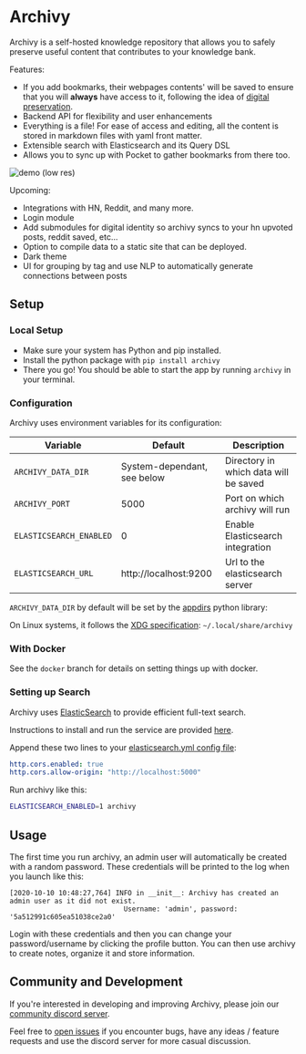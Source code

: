 # Archivy

Archivy is a self-hosted knowledge repository that allows you to safely preserve useful content that contributes to your knowledge bank.

Features:

- If you add bookmarks, their webpages contents' will be saved to ensure that you will **always** have access to it, following the idea of [digital preservation](https://jeffhuang.com/designed_to_last/).
- Backend API for flexibility and user enhancements
- Everything is a file! For ease of access and editing, all the content is stored in markdown files with yaml front matter.
- Extensible search with Elasticsearch and its Query DSL
- Allows you to sync up with Pocket to gather bookmarks from there too.


![demo (low res)](https://github.com/Uzay-G/archivy/raw/master/archivy.gif)

Upcoming:

- Integrations with HN, Reddit, and many more.
- Login module
- Add submodules for digital identity so archivy syncs to your hn upvoted posts, reddit saved, etc...
- Option to compile data to a static site that can be deployed.
- Dark theme
- UI for grouping by tag and use NLP to automatically generate connections between posts

## Setup

### Local Setup

- Make sure your system has Python and pip installed.
- Install the python package with `pip install archivy`
- There you go! You should be able to start the app by running `archivy` in your terminal.

### Configuration

Archivy uses environment variables for its configuration:

| Variable                | Default                     | Description                           |
|-------------------------|-----------------------------|---------------------------------------|
| `ARCHIVY_DATA_DIR`      | System-dependant, see below | Directory in which data will be saved |
| `ARCHIVY_PORT`          | 5000                        | Port on which archivy will run        |
| `ELASTICSEARCH_ENABLED` | 0                           | Enable Elasticsearch integration      |
| `ELASTICSEARCH_URL`     | http://localhost:9200       | Url to the elasticsearch server       |


`ARCHIVY_DATA_DIR` by default will be set by the
[appdirs](https://pypi.org/project/appdirs/) python library:

On Linux systems, it follows the [XDG
specification](https://specifications.freedesktop.org/basedir-spec/basedir-spec-latest.html):
`~/.local/share/archivy`


### With Docker

See the `docker` branch for details on setting things up with docker.

### Setting up Search

Archivy uses [ElasticSearch](https://www.elastic.co) to provide efficient full-text search.

Instructions to install and run the service are provided [here](https://www.elastic.co/guide/en/elasticsearch/reference/current/install-elasticsearch.html).


Append these two lines to your [elasticsearch.yml config file](https://www.elastic.co/guide/en/elasticsearch/reference/current/settings.html):

```yaml
http.cors.enabled: true
http.cors.allow-origin: "http://localhost:5000"
```

Run archivy like this:

```bash
ELASTICSEARCH_ENABLED=1 archivy
```

## Usage

The first time you run archivy, an admin user will automatically be created with a random password.
These credentials will be printed to the log when you launch like this:

```
[2020-10-10 10:48:27,764] INFO in __init__: Archivy has created an admin user as it did not exist.
                            Username: 'admin', password: '5a512991c605ea51038ce2a0'
```

Login with these credentials and then you can change your password/username by clicking the profile button.
You can then use archivy to create notes, organize it and store information.

## Community and Development

If you're interested in developing and improving Archivy, please join our [community discord server](https://discord.gg/uQsqyxB).

Feel free to [open issues](https://github.com/Uzay-G/archivy/issues/new) if you encounter bugs, have any ideas / feature requests and use the discord server for more casual discussion.

